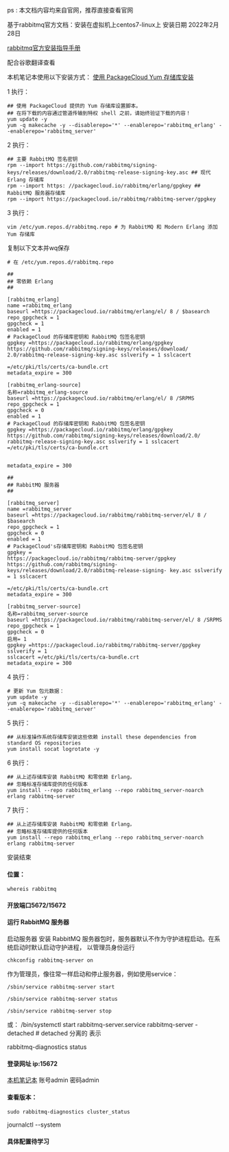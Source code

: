 ps : 本文档内容均来自官网，推荐直接查看官网

基于rabbitmq官方文档：安装在虚拟机上centos7-linux上
安装日期 2022年2月28日

[rabbitmq官方安装指导手册](https://www.rabbitmq.com/install-rpm.html)

配合谷歌翻译查看

本机笔记本使用以下安装方式：
[使用 PackageCloud Yum 存储库安装](https://www.rabbitmq.com/install-rpm.html#package-cloud)

1 执行：

    ## 使用 PackageCloud 提供的 Yum 存储库设置脚本。
    ## 在将下载的内容通过管道传输到特权 shell 之前，请始终验证下载的内容！
    yum update -y
    yum -q makecache -y --disablerepo='*' --enablerepo='rabbitmq_erlang' --enablerepo='rabbitmq_server'

2 执行：

    ## 主要 RabbitMQ 签名密钥
    rpm --import https://github.com/rabbitmq/signing-keys/releases/download/2.0/rabbitmq-release-signing-key.asc ## 现代 Erlang 存储库
    rpm --import https: //packagecloud.io/rabbitmq/erlang/gpgkey ## RabbitMQ 服务器存储库
    rpm --import https://packagecloud.io/rabbitmq/rabbitmq-server/gpgkey

3 执行：

    vim /etc/yum.repos.d/rabbitmq.repo # 为 RabbitMQ 和 Modern Erlang 添加 Yum 存储库

复制以下文本并wq保存

    # 在 /etc/yum.repos.d/rabbitmq.repo
    
    ## 
    ## 零依赖 Erlang
    ## 
    
    [rabbitmq_erlang]
    name =rabbitmq_erlang
    baseurl =https://packagecloud.io/rabbitmq/erlang/el/ 8 / $basearch
    repo_gpgcheck = 1
    gpgcheck = 1
    enabled = 1
    # PackageCloud 的存储库密钥和 RabbitMQ 包签名密钥
    gpgkey =https://packagecloud.io/rabbitmq/erlang/gpgkey
    https://github.com/rabbitmq/signing-keys/releases/download/ 2.0/rabbitmq-release-signing-key.asc sslverify = 1 sslcacert
    
    =/etc/pki/tls/certs/ca-bundle.crt
    metadata_expire = 300
    
    [rabbitmq_erlang-source]
    名称=rabbitmq_erlang-source
    baseurl =https://packagecloud.io/rabbitmq/erlang/el/ 8 /SRPMS
    repo_gpgcheck = 1
    gpgcheck = 0
    enabled = 1
    # PackageCloud 的存储库密钥和 RabbitMQ 包签名密钥
    gpgkey =https://packagecloud.io/rabbitmq/erlang/gpgkey
    https://github.com/rabbitmq/signing-keys/releases/download/2.0/ rabbitmq-release-signing-key.asc sslverify = 1 sslcacert =/etc/pki/tls/certs/ca-bundle.crt
    
    
    metadata_expire = 300
    
    ## 
    ## RabbitMQ 服务器
    ## 
    
    [rabbitmq_server]
    name =rabbitmq_server
    baseurl =https://packagecloud.io/rabbitmq/rabbitmq-server/el/ 8 / $basearch
    repo_gpgcheck = 1
    gpgcheck = 0
    enabled = 1
    # PackageCloud's存储库密钥和 RabbitMQ 包签名密钥
    gpgkey =
    https://packagecloud.io/rabbitmq/rabbitmq-server/gpgkey https://github.com/rabbitmq/signing-keys/releases/download/2.0/rabbitmq-release-signing- key.asc sslverify = 1 sslcacert
    
    =/etc/pki/tls/certs/ca-bundle.crt
    metadata_expire = 300
    
    [rabbitmq_server-source]
    名称=rabbitmq_server-source
    baseurl =https://packagecloud.io/rabbitmq/rabbitmq-server/el/ 8 /SRPMS
    repo_gpgcheck = 1
    gpgcheck = 0
    启用= 1
    gpgkey =https://packagecloud.io/rabbitmq/rabbitmq-server/gpgkey
    sslverify = 1
    sslcacert =/etc/pki/tls/certs/ca-bundle.crt
    metadata_expire = 300

4 执行：

    # 更新 Yum 包元数据：
    yum update -y
    yum -q makecache -y --disablerepo='*' --enablerepo='rabbitmq_erlang' --enablerepo='rabbitmq_server'

5 执行：

    ## 从标准操作系统存储库安装这些依赖 install these dependencies from standard OS repositories
    yum install socat logrotate -y

6 执行：

    ## 从上述存储库安装 RabbitMQ 和零依赖 Erlang，
    ## 忽略标准存储库提供的任何版本
    yum install --repo rabbitmq_erlang --repo rabbitmq_server-noarch erlang rabbitmq-server

7 执行：
    
    ## 从上述存储库安装 RabbitMQ 和零依赖 Erlang，
    ## 忽略标准存储库提供的任何版本
    yum install --repo rabbitmq_erlang --repo rabbitmq_server-noarch erlang rabbitmq-server

安装结束

#### 位置：
    whereis rabbitmq
#### 开放端口5672/15672

#### 运行 RabbitMQ 服务器
启动服务器
安装 RabbitMQ 服务器包时，服务器默认不作为守护进程启动。在系统启动时默认启动守护进程，
以管理员身份运行

    chkconfig rabbitmq-server on

作为管理员，像往常一样启动和停止服务器，例如使用service：

    /sbin/service rabbitmq-server start
    
    /sbin/service rabbitmq-server status
    
    /sbin/service rabbitmq-server stop

或：
/bin/systemctl start rabbitmq-server.service
rabbitmq-server -detached  # detached 分离的 表示

rabbitmq-diagnostics status

#### 登录网址 ip:15672
[本机笔记本](http://192.168.124.21:15672)
账号admin 密码admin
#### 查看版本：

    sudo rabbitmq-diagnostics cluster_status

journalctl --system

#### 具体配置待学习
